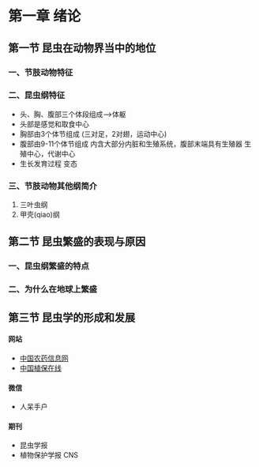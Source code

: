 # 第一章 绪论
## 第一节 昆虫在动物界当中的地位
### 一、节肢动物特征
### 二、昆虫纲特征  
- 头、胸、腹部三个体段组成——>体躯
- 头部是感觉和取食中心
- 胸部由3个体节组成 (三对足，2对翅，运动中心)
- 腹部由9-11个体节组成 内含大部分内脏和生殖系统，腹部末端具有生殖器 生殖中心，代谢中心
- 生长发育过程 变态  
### 三、节肢动物其他纲简介
1. 三叶虫纲
2. 甲壳(qiao)纲

## 第二节 昆虫繁盛的表现与原因
### 一、昆虫纲繁盛的特点


### 二、为什么在地球上繁盛


## 第三节 昆虫学的形成和发展
#### 网站
- [中国农药信息网](http://www.chinapesticide.gov.cn)
- [中国植保在线](http://cnppo.com)
#### 微信
- 人呆手户
#### 期刊
- 昆虫学报
- 植物保护学报 CNS
